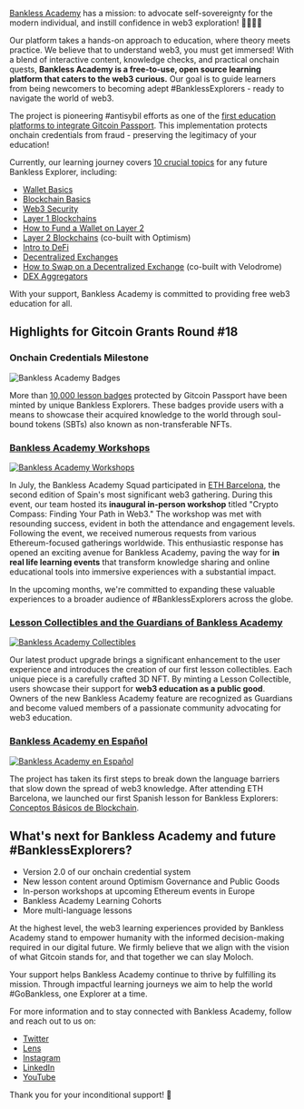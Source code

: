 [Bankless Academy](https://app.banklessacademy.com/) has a mission: to advocate self-sovereignty for the modern individual, and instill confidence in web3 exploration! 🧑🏻‍🚀🚀

Our platform takes a hands-on approach to education, where theory meets practice. We believe that to understand web3, you must get immersed! With a blend of interactive content, knowledge checks, and practical onchain quests, **Bankless Academy is a free-to-use, open source learning platform that caters to the web3 curious.** Our goal is to guide learners from being newcomers to becoming adept #BanklessExplorers - ready to navigate the world of web3.

The project is pioneering #antisybil efforts as one of the [first education platforms to integrate Gitcoin Passport](https://www.gitcoin.co/blog/bankless-academy-a-gitcoin-passport-case-study). This implementation protects onchain credentials from fraud - preserving the legitimacy of your education!

Currently, our learning journey covers [10 crucial topics](https://app.banklessacademy.com/lessons) for any future Bankless Explorer, including:

* [Wallet Basics](https://app.banklessacademy.com/lessons/wallet-basics)
* [Blockchain Basics](https://app.banklessacademy.com/lessons/blockchain-basics)
* [Web3 Security](https://app.banklessacademy.com/lessons/web3-security)
* [Layer 1 Blockchains](https://app.banklessacademy.com/lessons/layer-1-blockchains)
* [How to Fund a Wallet on Layer 2](https://app.banklessacademy.com/lessons/how-to-fund-a-wallet-on-layer-2)
* [Layer 2 Blockchains](https://app.banklessacademy.com/lessons/layer-2-blockchains) (co-built with Optimism)
* [Intro to DeFi](https://app.banklessacademy.com/lessons/intro-to-defi)
* [Decentralized Exchanges](https://app.banklessacademy.com/lessons/decentralized-exchanges)
* [How to Swap on a Decentralized Exchange](https://app.banklessacademy.com/lessons/how-to-swap-on-a-decentralized-exchange) (co-built with Velodrome)
* [DEX Aggregators](https://app.banklessacademy.com/lessons/dex-aggregators)

With your support, Bankless Academy is committed to providing free web3 education for all.

## Highlights for Gitcoin Grants Round #18

### Onchain Credentials Milestone

![Bankless Academy Badges](https://link.assetfile.io/6m4g6IkS87bgnru4obYw8a/Screenshot+2023-08-11+at+17.52.19.jpg)

More than [10,000 lesson badges](https://dune.com/didierkrux/bankless-academy-badges) protected by Gitcoin Passport have been minted by unique Bankless Explorers. These badges provide users with a means to showcase their acquired knowledge to the world through soul-bound tokens (SBTs) also known as non-transferable NFTs.

### [Bankless Academy Workshops](https://twitter.com/BanklessAcademy/status/1676989952587087872)

[![Bankless Academy Workshops](https://link.assetfile.io/5WdAVqAb4iXMjnuDcZsSFj/image.png)](https://www.youtube.com/watch?v=JMeVzmycj_s)

In July, the Bankless Academy Squad participated in [ETH Barcelona](https://www.ethbarcelona.com/), the second edition of Spain's most significant web3 gathering. During this event, our team hosted its **inaugural in-person workshop** titled "Crypto Compass: Finding Your Path in Web3." The workshop was met with resounding success, evident in both the attendance and engagement levels. Following the event, we received numerous requests from various Ethereum-focused gatherings worldwide. This enthusiastic response has opened an exciting avenue for Bankless Academy, paving the way for **in real life learning events** that transform knowledge sharing and online educational tools into immersive experiences with a substantial impact.

In the upcoming months, we're committed to expanding these valuable experiences to a broader audience of #BanklessExplorers across the globe.

### [Lesson Collectibles and the Guardians of Bankless Academy](https://twitter.com/BanklessAcademy/status/1686725809112023041)

[![Bankless Academy Collectibles](https://pbs.twimg.com/media/F2h0LqrbUAAVI9j?format=jpg&name=small)](https://app.banklessacademy.com/lessons/layer-2-blockchains)

Our latest product upgrade brings a significant enhancement to the user experience and introduces the creation of our first lesson collectibles. Each unique piece is a carefully crafted 3D NFT. By minting a Lesson Collectible, users showcase their support for **web3 education as a public good**. Owners of the new Bankless Academy feature are recognized as Guardians and become valued members of a passionate community advocating for web3 education.

### [Bankless Academy en Español](https://twitter.com/BanklessAcademy/status/1679854581893988357)

[![Bankless Academy en Español](https://pbs.twimg.com/media/F1AK1iHacAEprsP?format=jpg&name=small)](https://app.banklessacademy.com/lessons/conceptos-basicos-de-blockchain)

The project has taken its first steps to break down the language barriers that slow down the spread of web3 knowledge. After attending ETH Barcelona, we launched our first Spanish lesson for Bankless Explorers: [Conceptos Básicos de Blockchain](https://app.banklessacademy.com/lessons/conceptos-basicos-de-blockchain).

## What's next for Bankless Academy and future #BanklessExplorers?

* Version 2.0 of our onchain credential system
* New lesson content around Optimism Governance and Public Goods
* In-person workshops at upcoming Ethereum events in Europe
* Bankless Academy Learning Cohorts
* More multi-language lessons

At the highest level, the web3 learning experiences provided by Bankless Academy stand to empower humanity with the informed decision-making required in our digital future. We firmly believe that we align with the vision of what Gitcoin stands for, and that together we can slay Moloch.

Your support helps Bankless Academy continue to thrive by fulfilling its mission. Through impactful learning journeys we aim to help the world #GoBankless, one Explorer at a time.

For more information and to stay connected with Bankless Academy, follow and reach out to us on:

* [Twitter](https://twitter.com/BanklessAcademy)
* [Lens](https://lenster.xyz/u/banklessacademy)
* [Instagram](https://www.instagram.com/banklessacademy/)
* [LinkedIn](https://www.linkedin.com/company/bankless-academy/)
* [YouTube](https://www.youtube.com/watch?v=JMeVzmycj_s)

Thank you for your inconditional support! 🙏
